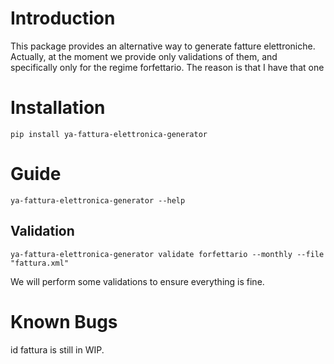Introduction
============

This package provides an alternative way to generate fatture elettroniche.
Actually, at the moment we provide only validations of them, and specifically only for the regime forfettario.
The reason is that I have that one

Installation
============

```
pip install ya-fattura-elettronica-generator
```

Guide
=====

```
ya-fattura-elettronica-generator --help
```

Validation
----------

```
ya-fattura-elettronica-generator validate forfettario --monthly --file "fattura.xml" 
```

We will perform some validations to ensure everything is fine.

Known Bugs
==========

id fattura is still in WIP.